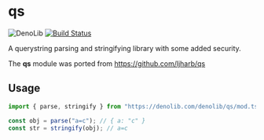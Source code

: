 # qs

![DenoLib](https://denolib.com/badge?scope=denolib&repo=qs)
[![Build Status](https://img.shields.io/travis/denolib/qs.svg?style=flat-square)](https://travis-ci.org/denolib/qs)

A querystring parsing and stringifying library with some added security.

The **qs** module was ported from https://github.com/ljharb/qs

## Usage

```ts
import { parse, stringify } from "https://denolib.com/denolib/qs/mod.ts";

const obj = parse("a=c"); // { a: "c" }
const str = stringify(obj); // a=c
```
